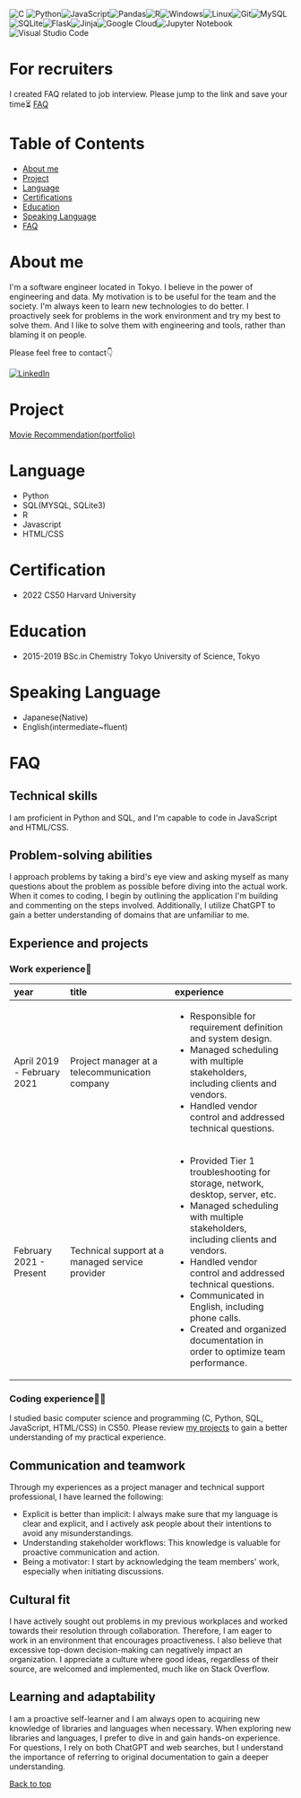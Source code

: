 ![C](https://img.shields.io/badge/c-%2300599C.svg?style=for-the-badge&logo=c&logoColor=white)
![Python](https://img.shields.io/badge/python-3670A0?style=for-the-badge&logo=python&logoColor=ffdd54)![JavaScript](https://img.shields.io/badge/javascript-%23323330.svg?style=for-the-badge&logo=javascript&logoColor=%23F7DF1E)![Pandas](https://img.shields.io/badge/pandas-%23150458.svg?style=for-the-badge&logo=pandas&logoColor=white)![R](https://img.shields.io/badge/r-%23276DC3.svg?style=for-the-badge&logo=r&logoColor=white)![Windows](https://img.shields.io/badge/Windows-0078D6?style=for-the-badge&logo=windows&logoColor=white)![Linux](https://img.shields.io/badge/Linux-FCC624?style=for-the-badge&logo=linux&logoColor=black)![Git](https://img.shields.io/badge/git-%23F05033.svg?style=for-the-badge&logo=git&logoColor=white)![MySQL](https://img.shields.io/badge/mysql-%2300f.svg?style=for-the-badge&logo=mysql&logoColor=white)![SQLite](https://img.shields.io/badge/sqlite-%2307405e.svg?style=for-the-badge&logo=sqlite&logoColor=white)![Flask](https://img.shields.io/badge/flask-%23000.svg?style=for-the-badge&logo=flask&logoColor=white)![Jinja](https://img.shields.io/badge/jinja-white.svg?style=for-the-badge&logo=jinja&logoColor=black)![Google Cloud](https://img.shields.io/badge/GoogleCloud-%234285F4.svg?style=for-the-badge&logo=google-cloud&logoColor=white)![Jupyter Notebook](https://img.shields.io/badge/jupyter-%23FA0F00.svg?style=for-the-badge&logo=jupyter&logoColor=white)![Visual Studio Code](https://img.shields.io/badge/Visual%20Studio%20Code-0078d7.svg?style=for-the-badge&logo=visual-studio-code&logoColor=white)

# For recruiters
I created FAQ related to job interview. Please jump to the link and save your time⏳
[FAQ](#faq)

# Table of Contents
- [About me](#about-me)
- [Project](#project)
- [Language](#language)
- [Certifications](#certification)
- [Education](#education)
- [Speaking Language](#speaking-language)
- [FAQ](#faq)

# About me
I'm a software engineer located in Tokyo.
I believe in the power of engineering and data.
My motivation is to be useful for the team and the society. 
I'm always keen to learn new technologies to do better.
I proactively seek for problems in the work environment and try my best to solve them. And I like to solve them with engineering and tools, rather than blaming it on people.

Please feel free to contact👇

[![LinkedIn](https://img.shields.io/badge/linkedin-%230077B5.svg?style=for-the-badge&logo=linkedin&logoColor=white)](https://www.linkedin.com/in/hajime-ozawa-041884155/)

# Project
[Movie Recommendation(portfolio)](https://github.com/seemoreseaglass/movie-recommendation)

# Language
- Python
- SQL(MYSQL, SQLite3)
- R
- Javascript
- HTML/CSS

# Certification
- 2022 CS50 Harvard University

# Education
- 2015-2019 BSc.in Chemistry
Tokyo University of Science, Tokyo

# Speaking Language
- Japanese(Native)
- English(intermediate~fluent)

# FAQ
## Technical skills
I am proficient in Python and SQL, and I'm capable to code in JavaScript and HTML/CSS.


## Problem-solving abilities
I approach problems by taking a bird's eye view and asking myself as many questions about the problem as possible before diving into the actual work. When it comes to coding, I begin by outlining the application I'm building and commenting on the steps involved. Additionally, I utilize ChatGPT to gain a better understanding of domains that are unfamiliar to me.


## Experience and projects
### Work experience🏢
|year|title|experience|
|:----|:----|:----|
|April 2019 - February 2021|Project manager at a telecommunication company|<ul><li>Responsible for requirement definition and system design.</li><li>Managed scheduling with multiple stakeholders, including clients and vendors.</li><li>Handled vendor control and addressed technical questions.</li></ul>|
|February 2021 - Present|Technical support at a managed service provider |<ul><li>Provided Tier 1 troubleshooting for storage, network, desktop, server, etc.</li><li>Managed scheduling with multiple stakeholders, including clients and vendors.</li><li>Handled vendor control and addressed technical questions.</li><li>Communicated in English, including phone calls.</li><li>Created and organized documentation in order to optimize team performance.</li></ul>|

### Coding experience👨‍💻
I studied basic computer science and programming (C, Python, SQL, JavaScript, HTML/CSS) in CS50. Please review [my projects](#project) to gain a better understanding of my practical experience.


## Communication and teamwork
Through my experiences as a project manager and technical support professional, I have learned the following:
- Explicit is better than implicit: I always make sure that my language is clear and explicit, and I actively ask people about their intentions to avoid any misunderstandings.
- Understanding stakeholder workflows: This knowledge is valuable for proactive communication and action.
- Being a motivator: I start by acknowledging the team members' work, especially when initiating discussions.


## Cultural fit
I have actively sought out problems in my previous workplaces and worked towards their resolution through collaboration. Therefore, I am eager to work in an environment that encourages proactiveness. I also believe that excessive top-down decision-making can negatively impact an organization. I appreciate a culture where good ideas, regardless of their source, are welcomed and implemented, much like on Stack Overflow.


## Learning and adaptability
I am a proactive self-learner and I am always open to acquiring new knowledge of libraries and languages when necessary. When exploring new libraries and languages, I prefer to dive in and gain hands-on experience. For questions, I rely on both ChatGPT and web searches, but I understand the importance of referring to original documentation to gain a deeper understanding.

<a href="#top">Back to top</a>
